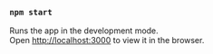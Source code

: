 

### `npm start`

Runs the app in the development mode.<br>
Open [http://localhost:3000](http://localhost:3000) to view it in the browser.



